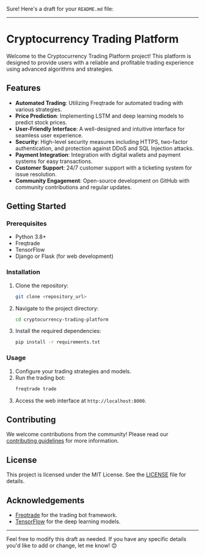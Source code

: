 Sure! Here's a draft for your `README.md` file:

---

# Cryptocurrency Trading Platform

Welcome to the Cryptocurrency Trading Platform project! This platform is designed to provide users with a reliable and profitable trading experience using advanced algorithms and strategies.

## Features

- **Automated Trading**: Utilizing Freqtrade for automated trading with various strategies.
- **Price Prediction**: Implementing LSTM and deep learning models to predict stock prices.
- **User-Friendly Interface**: A well-designed and intuitive interface for seamless user experience.
- **Security**: High-level security measures including HTTPS, two-factor authentication, and protection against DDoS and SQL Injection attacks.
- **Payment Integration**: Integration with digital wallets and payment systems for easy transactions.
- **Customer Support**: 24/7 customer support with a ticketing system for issue resolution.
- **Community Engagement**: Open-source development on GitHub with community contributions and regular updates.

## Getting Started

### Prerequisites

- Python 3.8+
- Freqtrade
- TensorFlow
- Django or Flask (for web development)

### Installation

1. Clone the repository:
   ```bash
   git clone <repository_url>
   ```
2. Navigate to the project directory:
   ```bash
   cd cryptocurrency-trading-platform
   ```
3. Install the required dependencies:
   ```bash
   pip install -r requirements.txt
   ```

### Usage

1. Configure your trading strategies and models.
2. Run the trading bot:
   ```bash
   freqtrade trade
   ```
3. Access the web interface at `http://localhost:8000`.

## Contributing

We welcome contributions from the community! Please read our [contributing guidelines](CONTRIBUTING.md) for more information.

## License

This project is licensed under the MIT License. See the [LICENSE](LICENSE) file for details.

## Acknowledgements

- [Freqtrade](https://www.freqtrade.io/) for the trading bot framework.
- [TensorFlow](https://www.tensorflow.org/) for the deep learning models.

---

Feel free to modify this draft as needed. If you have any specific details you'd like to add or change, let me know! 😊
